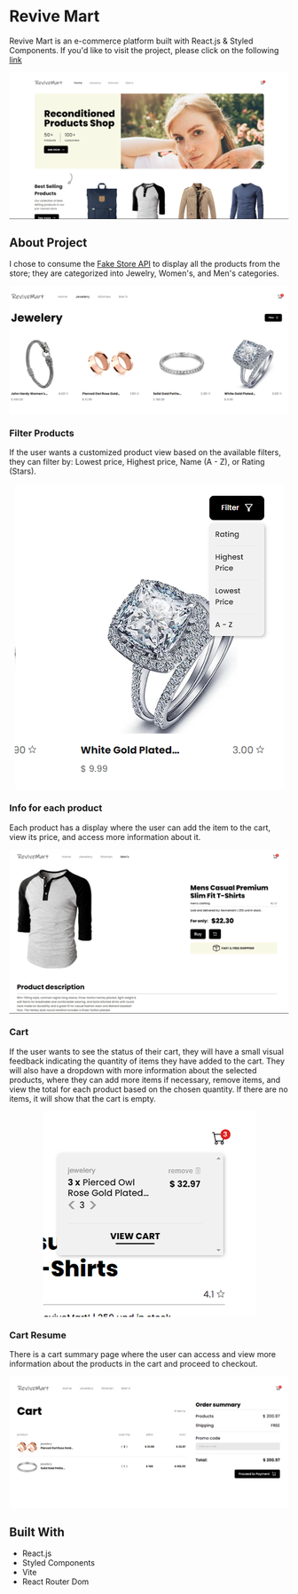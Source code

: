 # Revive Mart

Revive Mart is an e-commerce platform built with React.js & Styled Components.
If you'd like to visit the project, please click on the following <a href="https://revive-mart.vercel.app/">link</a>

<div align="center">
  <img align="center" src="./.github/screenshot.png">
</div>

## About Project

I chose to consume the <a href="https://fakestoreapi.com/">Fake Store API</a> to display all the products from the store; they are categorized into Jewelry, Women's, and Men's categories. 

<div align="center">
  <img align="center" src="./.github/categories.png">
</div>

### Filter Products
If the user wants a customized product view based on the available filters, they can filter by: Lowest price, Highest price, Name (A - Z), or Rating (Stars).

<div align="center">
  <img align="center" src="./.github/filter.png">
</div>

### Info for each product
Each product has a display where the user can add the item to the cart, view its price, and access more information about it.

<div align="center">
  <img align="center" src="./.github/product.png">
</div>

### Cart 
If the user wants to see the status of their cart, they will have a small visual feedback indicating the quantity of items they have added to the cart. They will also have a dropdown with more information about the selected products, where they can add more items if necessary, remove items, and view the total for each product based on the chosen quantity. If there are no items, it will show that the cart is empty.

<div align="center">
  <img align="center" src="./.github/cart.png">
</div>

### Cart Resume
There is a cart summary page where the user can access and view more information about the products in the cart and proceed to checkout.

<div align="center">
  <img align="center" src="./.github/cart-2.png">
</div>


## Built With

- React.js
- Styled Components
- Vite
- React Router Dom
